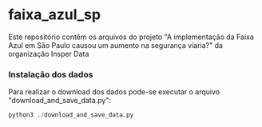 # faixa_azul_sp
Este repositório contêm os arquivos do projeto "A implementação da Faixa Azul em São Paulo causou um aumento na segurança viaria?" da organização Insper Data

### Instalação dos dados
Para realizar o download dos dados pode-se executar o arquivo "download_and_save_data.py":

```python
python3 ./download_and_save_data.py
```
